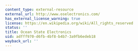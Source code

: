 ```yaml
---
content_type: external-resource
external_url: http://www.oselectronics.com/
has_external_license_warning: true
license: https://en.wikipedia.org/wiki/All_rights_reserved
status: ''
title: Ocean State Electronics
uid: adfff970-d6fb-4bf8-b4b7-3a9fb6edeb18
wayback_url: ''
---
```

